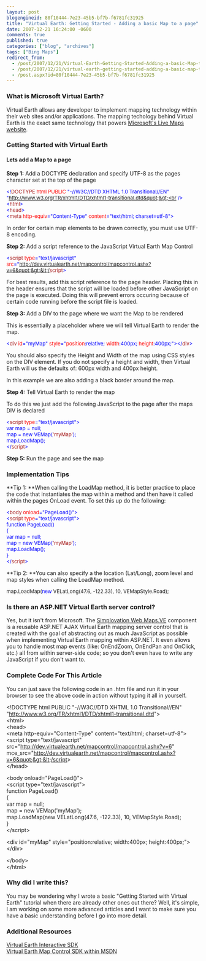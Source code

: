 ```yaml
---
layout: post
blogengineid: 80f10444-7e23-45b5-bf7b-f6781fc31925
title: "Virtual Earth: Getting Started - Adding a basic Map to a page"
date: 2007-12-21 16:24:00 -0600
comments: true
published: true
categories: ["blog", "archives"]
tags: ["Bing Maps"]
redirect_from: 
  - /post/2007/12/21/Virtual-Earth-Getting-Started-Adding-a-basic-Map-to-a-page
  - /post/2007/12/21/virtual-earth-getting-started-adding-a-basic-map-to-a-page
  - /post.aspx?id=80f10444-7e23-45b5-bf7b-f6781fc31925
---
```

<!-- more -->
<h3>What is Microsoft Virtual Earth?</h3>


Virtual Earth allows any developer to implement mapping technology within their web sites and/or applications. The mapping techology behind Virtual Earth is the exact same technology that powers <a href="http://maps.live.com/">Microsoft&#39;s Live Maps website</a>.

<h3>Getting Started with Virtual Earth</h3>
<h4>Lets add a Map to a page</h4>


**Step 1:** Add a DOCTYPE declaration and specify UTF-8 as the pages character set at the top of the page

<font size="2" color="#0000ff">


&lt;!<font size="2" color="#a31515">DOCTYPE</font><font size="2"> </font><font size="2" color="#ff0000">html</font><font size="2"> </font><font size="2" color="#ff0000">PUBLIC</font><font size="2"> </font><font size="2" color="#0000ff">&quot;-//W3C//DTD XHTML 1.0 Transitional//EN&quot;</font><font size="2"> </font><font size="2" color="#0000ff">&quot;http://www.w3.org/TR/xhtml1/DTD/xhtml1-transitional.dtd&quot;&gt;<br />
&lt;</font><font size="2" color="#a31515">html</font><font size="2" color="#0000ff">&gt;<br />
&lt;</font><font size="2" color="#a31515">head</font><font size="2" color="#0000ff">&gt;<br />
&lt;</font><font size="2" color="#a31515">meta</font><font size="2"> </font><font size="2" color="#ff0000">http-equiv</font><font size="2" color="#0000ff">=&quot;Content-Type&quot;</font><font size="2"> </font><font size="2" color="#ff0000">content</font><font size="2" color="#0000ff">=&quot;text/html; charset=utf-8&quot;&gt;</font>

</font>


In order for certain map elements to be drawn correctly, you must use UTF-8 encoding.



**Step 2:** Add a script reference to the JavaScript Virtual Earth Map Control

<font size="2" color="#0000ff">


&lt;<font size="2" color="#a31515">script</font><font size="2"> </font><font size="2" color="#ff0000">type</font><font size="2" color="#0000ff">=&quot;text/javascript&quot;</font><font size="2"> </font><font size="2" color="#ff0000">src</font><font size="2" color="#0000ff">=&quot;http://dev.virtualearth.net/mapcontrol/mapcontrol.ashx?v=6&quot;&gt;&lt;/</font><font size="2" color="#a31515">script</font><font size="2" color="#0000ff">&gt;</font>

</font>


For best results, add this script reference to the page header. Placing this in the header ensures that the script will be loaded before other JavaScript on the page is executed. Doing this will prevent errors occuring because of certain code running before the script file is loaded.



**Step 3:** Add a DIV to the page where we want the Map to be rendered



This is essentially a placeholder where we will tell Virtual Earth to render the map.

<font size="2" color="#0000ff">


&lt;<font size="2" color="#a31515">div</font><font size="2"> </font><font size="2" color="#ff0000">id</font><font size="2" color="#0000ff">=&quot;myMap&quot;</font><font size="2"> </font><font size="2" color="#ff0000">style</font><font size="2" color="#0000ff">=&quot;</font><font size="2" color="#ff0000">position</font><font size="2">:</font><font size="2" color="#0000ff">relative</font><font size="2">; </font><font size="2" color="#ff0000">width</font><font size="2">:</font><font size="2" color="#0000ff">400px</font><font size="2">; </font><font size="2" color="#ff0000">height</font><font size="2">:</font><font size="2" color="#0000ff">400px</font><font size="2">;</font><font size="2" color="#0000ff">&quot;&gt;&lt;/</font><font size="2" color="#a31515">div</font><font size="2" color="#0000ff">&gt;</font>

</font>


You should also specify the Height and Width of the map using CSS styles on the DIV element. If you do not specify a height and width, then Virtual Earth will us the defaults of: 600px width and 400px height.



In this example we are also adding a black border around the map.



**Step 4:** Tell Virtual Earth to render the map



To do this we just add the following JavaScript to the page after the maps DIV is declared

<font size="2" color="#0000ff">


&lt;<font size="2" color="#a31515">script</font><font size="2"> </font><font size="2" color="#ff0000">type</font><font size="2" color="#0000ff">=&quot;text/javascript&quot;&gt;<br />
var</font><font size="2"> map = </font><font size="2" color="#0000ff">null</font><font size="2">;<br />
map = </font><font size="2" color="#0000ff">new</font><font size="2"> VEMap(</font><font size="2" color="#a31515">&#39;myMap&#39;</font><font size="2">);<br />
map.LoadMap();<br />
</font><font size="2" color="#0000ff">&lt;/</font><font size="2" color="#a31515">script</font><font size="2" color="#0000ff">&gt;</font>

</font>


**Step 5:** Run the page and see the map

<h3>Implementation Tips</h3>


**Tip 1: **When calling the LoadMap method, it is better practice to place the code that instantiates the map within a method and then have it called within the pages OnLoad event. To set this up do the following:

<font size="2" color="#0000ff">


&lt;<font size="2" color="#a31515">body</font><font size="2"> </font><font size="2" color="#ff0000">onload</font><font size="2" color="#0000ff">=&quot;PageLoad()&quot;&gt;<br />
&lt;</font><font size="2" color="#a31515">script</font><font size="2"> </font><font size="2" color="#ff0000">type</font><font size="2" color="#0000ff">=&quot;text/javascript&quot;&gt;<br />
function</font><font size="2"> PageLoad()<br />
{<br />
</font><font size="2" color="#0000ff">var</font><font size="2"> map = </font><font size="2" color="#0000ff">null</font><font size="2">;<br />
map = </font><font size="2" color="#0000ff">new</font><font size="2"> VEMap(</font><font size="2" color="#a31515">&#39;myMap&#39;</font><font size="2">);<br />
map.LoadMap();<br />
}<br />
</font><font size="2" color="#0000ff">&lt;/</font><font size="2" color="#a31515">script</font><font size="2" color="#0000ff">&gt;</font>

</font>


**Tip 2: **You can also specify a the location (Lat/Long), zoom level and map styles when calling the LoadMap method.

<font size="2">


map.LoadMap(<font size="2" color="#0000ff">new</font><font size="2"> VELatLong(47.6, -122.33), 10, VEMapStyle.Road);</font>

</font>
<h3>Is there an ASP.NET Virtual Earth server control?</h3>


Yes, but it isn&#39;t from Microsoft. The <a href="http://simplovation.com/Page/WebMapsVE.aspx">Simplovation Web.Maps.VE</a> component is a reusable ASP.NET AJAX Virtual Earth mapping server control that is created with the goal of abstracting out as much JavaScript as possible when implementing Virtual Earth mapping within ASP.NET. It even allows you to handle most map events (like: OnEndZoom, OnEndPan and OnClick, etc.) all from within server-side code; so you don&#39;t even have to write any JavaScript if you don&#39;t want to.

<h3>Complete Code For This Article</h3>


You can just save the following code in an .htm file and run it in your browser to see the above code in action without typing it all in yourself.



&lt;!DOCTYPE html PUBLIC &quot;-//W3C//DTD XHTML 1.0 Transitional//EN&quot; &quot;<a href="http://www.w3.org/TR/xhtml1/DTD/xhtml1-transitional.dtd">http://www.w3.org/TR/xhtml1/DTD/xhtml1-transitional.dtd</a>&quot;&gt;<br />
&lt;html&gt;<br />
&lt;head&gt;<br />
&lt;meta http-equiv=&quot;Content-Type&quot; content=&quot;text/html; charset=utf-8&quot;&gt;<br />
&lt;script type=&quot;text/javascript&quot; src=&quot;<a href="http://dev.virtualearth.net/mapcontrol/mapcontrol.ashx?v=6">http://dev.virtualearth.net/mapcontrol/mapcontrol.ashx?v=6</a>&quot; mce_src=&quot;<a href="http://dev.virtualearth.net/mapcontrol/mapcontrol.ashx?v=6&quot;&gt;&lt;/script">http://dev.virtualearth.net/mapcontrol/mapcontrol.ashx?v=6&quot;&gt;&lt;/script</a>&gt;<br />
&lt;/head&gt;



&lt;body onload=&quot;PageLoad()&quot;&gt;<br />
&lt;script type=&quot;text/javascript&quot;&gt;<br />
function PageLoad()<br />
{<br />
    var map = null;<br />
    map = new VEMap(&#39;myMap&#39;);<br />
    map.LoadMap(new VELatLong(47.6, -122.33), 10, VEMapStyle.Road);<br />
}<br />
&lt;/script&gt;



&lt;div id=&quot;myMap&quot; style=&quot;position:relative; width:400px; height:400px;&quot;&gt;&lt;/div&gt;



&lt;/body&gt;<br />
&lt;/html&gt;

<h3>Why did I write this?</h3>


You may be wondering why I wrote a basic &quot;Getting Started with Virtual Earth&quot; tutorial when there are already other ones out there? Well, it&#39;s simple, I am working on some more advanced articles and I want to make sure you have a basic understanding before I go into more detail.

<h3>Additional Resources</h3>


<a href="http://dev.live.com/virtualearth/sdk/">Virtual Earth Interactive SDK</a><br />
<a href="http://msdn2.microsoft.com/en-us/library/bb429619.aspx">Virtual Earth Map Control SDK within MSDN</a>

